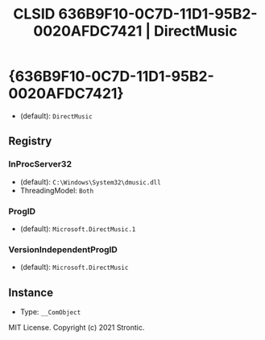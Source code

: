 ﻿---
title: "CLSID 636B9F10-0C7D-11D1-95B2-0020AFDC7421 | DirectMusic"
excerpt: What is COM-Object CLSID 636B9F10-0C7D-11D1-95B2-0020AFDC7421?
---

# {636B9F10-0C7D-11D1-95B2-0020AFDC7421}

* (default): `DirectMusic`

## Registry


### InProcServer32

* (default): `C:\Windows\System32\dmusic.dll`
* ThreadingModel: `Both`

### ProgID

* (default): `Microsoft.DirectMusic.1`

### VersionIndependentProgID

* (default): `Microsoft.DirectMusic`

## Instance

* Type: `__ComObject`

MIT License. Copyright (c) 2021 Strontic.


